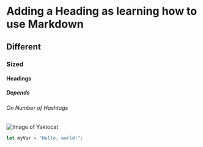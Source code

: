 # Adding a Heading as learning how to use Markdown 

## Different

### Sized

#### Headings 

##### Depends 

###### On Number of Hashtags

![Image of Yaktocat](https://octodex.github.com/images/yaktocat.png)

``` javascript
let myVar = "Hello, world!";
```
